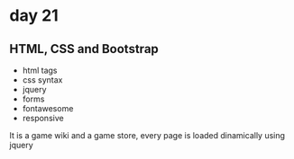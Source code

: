 # day 21

## HTML, CSS and Bootstrap

- html tags
- css syntax
- jquery
- forms
- fontawesome
- responsive

It is a game wiki and a game store, every page is loaded dinamically using jquery
